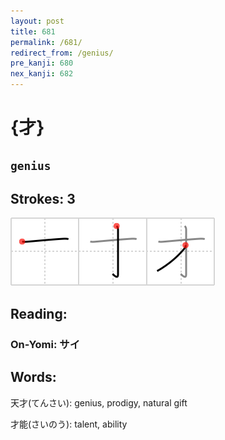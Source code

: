 ```yaml
---
layout: post
title: 681
permalink: /681/
redirect_from: /genius/
pre_kanji: 680
nex_kanji: 682
---
```


# {才}

## `genius`

## Strokes: 3

<div class="stroke"><img src="../images/E6898D.png" /></div>

## Reading:

### On-Yomi: サイ

## Words:

天才(てんさい): genius, prodigy, natural gift

才能(さいのう): talent, ability
